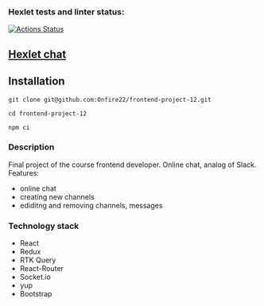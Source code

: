 ### Hexlet tests and linter status:
[![Actions Status](https://github.com/Onfire22/frontend-project-12/actions/workflows/hexlet-check.yml/badge.svg)](https://github.com/Onfire22/frontend-project-12/actions)

## [Hexlet chat](https://frontend-project-12-vi51.onrender.com/)

## Installation

```
git clone git@github.com:Onfire22/frontend-project-12.git

cd frontend-project-12

npm ci
```

### Description

Final project of the course frontend developer. Online chat, analog of Slack.
Features:

* online chat
* creating new channels
* ediditng and removing channels, messages

### Technology stack

* React
* Redux
* RTK Query
* React-Router
* Socket.io
* yup
* Bootstrap
